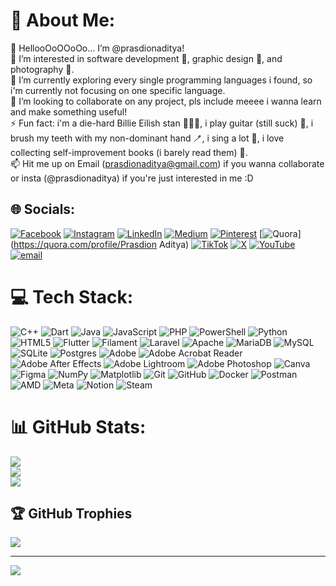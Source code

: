 # 💫 About Me:
👋 HellooOoOOoOo... I’m @prasdionaditya!<br>🌊 I’m interested in software development 📱, graphic design 🎨, and photography 📸.<br>🌱 I’m currently exploring every single programming languages i found, so i'm currently not focusing on one specific language.<br>👀 I’m looking to collaborate on any project, pls include meeee i wanna learn and make something useful!<br>⚡ Fun fact: i'm a die-hard Billie Eilish stan 👩🏻‍🎤, i play guitar (still suck) 🎸, i brush my teeth with my non-dominant hand 🪥, i sing a lot 🎤, i love collecting self-improvement books (i barely read them) 📕.<br>📫 Hit me up on Email (prasdionaditya@gmail.com) if you wanna collaborate or insta (@prasdionaditya) if you're just interested in me :D


## 🌐 Socials:
[![Facebook](https://img.shields.io/badge/Facebook-%231877F2.svg?logo=Facebook&logoColor=white)]([https://facebook.com/Prasdion-Aditya](https://facebook.com/prasdionaditya)) [![Instagram](https://img.shields.io/badge/Instagram-%23E4405F.svg?logo=Instagram&logoColor=white)](https://instagram.com/prasdionaditya) [![LinkedIn](https://img.shields.io/badge/LinkedIn-%230077B5.svg?logo=linkedin&logoColor=white)]([https://linkedin.com/in/Muhammad-Aksal-Prasdion-Aditya](https://www.linkedin.com/in/muhammad-aksal-prasdion-aditya)) [![Medium](https://img.shields.io/badge/Medium-12100E?logo=medium&logoColor=white)](https://medium.com/@PrasdionAditya) [![Pinterest](https://img.shields.io/badge/Pinterest-%23E60023.svg?logo=Pinterest&logoColor=white)](https://pinterest.com/prasdionaditya) [![Quora](https://img.shields.io/badge/Quora-%23B92B27.svg?logo=Quora&logoColor=white)](https://quora.com/profile/Prasdion Aditya) [![TikTok](https://img.shields.io/badge/TikTok-%23000000.svg?logo=TikTok&logoColor=white)](https://tiktok.com/@prasdionaditya) [![X](https://img.shields.io/badge/X-black.svg?logo=X&logoColor=white)](https://x.com/prasdionaditya) [![YouTube](https://img.shields.io/badge/YouTube-%23FF0000.svg?logo=YouTube&logoColor=white)](https://youtube.com/@prasdionaditya) [![email](https://img.shields.io/badge/Email-D14836?logo=gmail&logoColor=white)](mailto:prasdionaditya@gmail.com) 

# 💻 Tech Stack:
![C++](https://img.shields.io/badge/c++-%2300599C.svg?style=for-the-badge&logo=c%2B%2B&logoColor=white) ![Dart](https://img.shields.io/badge/dart-%230175C2.svg?style=for-the-badge&logo=dart&logoColor=white) ![Java](https://img.shields.io/badge/java-%23ED8B00.svg?style=for-the-badge&logo=openjdk&logoColor=white) ![JavaScript](https://img.shields.io/badge/javascript-%23323330.svg?style=for-the-badge&logo=javascript&logoColor=%23F7DF1E) ![PHP](https://img.shields.io/badge/php-%23777BB4.svg?style=for-the-badge&logo=php&logoColor=white) ![PowerShell](https://img.shields.io/badge/PowerShell-%235391FE.svg?style=for-the-badge&logo=powershell&logoColor=white) ![Python](https://img.shields.io/badge/python-3670A0?style=for-the-badge&logo=python&logoColor=ffdd54) ![HTML5](https://img.shields.io/badge/html5-%23E34F26.svg?style=for-the-badge&logo=html5&logoColor=white) ![Flutter](https://img.shields.io/badge/Flutter-%2302569B.svg?style=for-the-badge&logo=Flutter&logoColor=white) ![Filament](https://img.shields.io/badge/Filament-FFAA00?style=for-the-badge&logoColor=%23000000) ![Laravel](https://img.shields.io/badge/laravel-%23FF2D20.svg?style=for-the-badge&logo=laravel&logoColor=white) ![Apache](https://img.shields.io/badge/apache-%23D42029.svg?style=for-the-badge&logo=apache&logoColor=white) ![MariaDB](https://img.shields.io/badge/MariaDB-003545?style=for-the-badge&logo=mariadb&logoColor=white) ![MySQL](https://img.shields.io/badge/mysql-4479A1.svg?style=for-the-badge&logo=mysql&logoColor=white) ![SQLite](https://img.shields.io/badge/sqlite-%2307405e.svg?style=for-the-badge&logo=sqlite&logoColor=white) ![Postgres](https://img.shields.io/badge/postgres-%23316192.svg?style=for-the-badge&logo=postgresql&logoColor=white) ![Adobe](https://img.shields.io/badge/adobe-%23FF0000.svg?style=for-the-badge&logo=adobe&logoColor=white) ![Adobe Acrobat Reader](https://img.shields.io/badge/Adobe%20Acrobat%20Reader-EC1C24.svg?style=for-the-badge&logo=Adobe%20Acrobat%20Reader&logoColor=white) ![Adobe After Effects](https://img.shields.io/badge/Adobe%20After%20Effects-9999FF.svg?style=for-the-badge&logo=Adobe%20After%20Effects&logoColor=white) ![Adobe Lightroom](https://img.shields.io/badge/Adobe%20Lightroom-31A8FF.svg?style=for-the-badge&logo=Adobe%20Lightroom&logoColor=white) ![Adobe Photoshop](https://img.shields.io/badge/adobe%20photoshop-%2331A8FF.svg?style=for-the-badge&logo=adobe%20photoshop&logoColor=white) ![Canva](https://img.shields.io/badge/Canva-%2300C4CC.svg?style=for-the-badge&logo=Canva&logoColor=white) ![Figma](https://img.shields.io/badge/figma-%23F24E1E.svg?style=for-the-badge&logo=figma&logoColor=white) ![NumPy](https://img.shields.io/badge/numpy-%23013243.svg?style=for-the-badge&logo=numpy&logoColor=white) ![Matplotlib](https://img.shields.io/badge/Matplotlib-%23ffffff.svg?style=for-the-badge&logo=Matplotlib&logoColor=black) ![Git](https://img.shields.io/badge/git-%23F05033.svg?style=for-the-badge&logo=git&logoColor=white) ![GitHub](https://img.shields.io/badge/github-%23121011.svg?style=for-the-badge&logo=github&logoColor=white) ![Docker](https://img.shields.io/badge/docker-%230db7ed.svg?style=for-the-badge&logo=docker&logoColor=white) ![Postman](https://img.shields.io/badge/Postman-FF6C37?style=for-the-badge&logo=postman&logoColor=white) ![AMD](https://img.shields.io/badge/AMD-%23000000.svg?style=for-the-badge&logo=amd&logoColor=white) ![Meta](https://img.shields.io/badge/Meta-%230467DF.svg?style=for-the-badge&logo=Meta&logoColor=white) ![Notion](https://img.shields.io/badge/Notion-%23000000.svg?style=for-the-badge&logo=notion&logoColor=white) ![Steam](https://img.shields.io/badge/steam-%23000000.svg?style=for-the-badge&logo=steam&logoColor=white)
# 📊 GitHub Stats:
![](https://github-readme-stats.vercel.app/api?username=prasdionaditya&theme=gruvbox&hide_border=true&include_all_commits=false&count_private=false)<br/>
![](https://nirzak-streak-stats.vercel.app/?user=prasdionaditya&theme=gruvbox&hide_border=true)<br/>
![](https://github-readme-stats.vercel.app/api/top-langs/?username=prasdionaditya&theme=gruvbox&hide_border=true&include_all_commits=false&count_private=false&layout=compact)

## 🏆 GitHub Trophies
![](https://github-profile-trophy.vercel.app/?username=prasdionaditya&theme=gruvbox&no-frame=true&no-bg=false&margin-w=4)

---
[![](https://visitcount.itsvg.in/api?id=prasdionaditya&icon=10&color=3)](https://visitcount.itsvg.in)

<!-- Proudly created with GPRM ( https://gprm.itsvg.in ) -->
